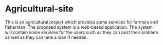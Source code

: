 # Agricultural-site
This is an agricultural project which provides some services for farmers and fisherman. The proposed system is a web-based application. The system will contain some services for the users such as they can post their problem as well as they can take a loan if needed. 
